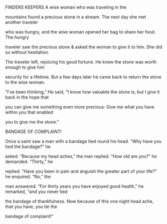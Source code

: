 


FINDERS KEEPERS
A wise woman who was traveling in the

mountains found a precious stone in a stream. The next day she met
another traveler

who was hungry, and the wise woman opened her bag to share her food. The
hungry

traveler saw the precious stone & asked the woman to give it to him. She
did so without hesitation.

The traveler left, rejoicing his good fortune. He knew the stone was
worth enough to give him

security for a lifetime. But a few days later he came back to return the
stone to the wise woman.

“I’ve been thinking,” He said, “I know how valuable the stone is, but I
give it back in the hope that

you can give me something even more precious: Give me what you have
within you that enabled

you to give me the stone.”

BANDAGE OF COMPLAINT!

Once a saint saw a man with a bandage tied round his head. “Why have you
tied the bandage?” he

asked. “Because my head aches,” the man replied. “How old are you?” he
demanded. “Thirty,” he

replied. “Have you been in pain and anguish the greater part of your
life?” he enquired. “No,” the

man answered. “For thirty years you have enjoyed good health,” he
remarked, “and you never tied

the bandage of thankfulness. Now because of this one night head ache,
that you have, you tie the

bandage of complaint!”


